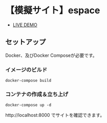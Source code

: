 # 【模擬サイト】espace
- [LIVE DEMO](https://amazing-kilby-ce57ce.netlify.app/)

## セットアップ
Docker、及びDocker Composeが必要です。  
### イメージのビルド
```
docker-compose build
```
### コンテナの作成＆立ち上げ
```
docker-compose up -d
```
http://localhost:8000 でサイトを確認できます。
